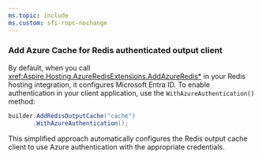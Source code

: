 ```yaml
---
ms.topic: include
ms.custom: sfi-ropc-nochange
---
```


### Add Azure Cache for Redis authenticated output client

By default, when you call <xref:Aspire.Hosting.AzureRedisExtensions.AddAzureRedis*> in your Redis hosting integration, it configures Microsoft Entra ID. To enable authentication in your client application, use the `WithAzureAuthentication()` method:

```csharp
builder.AddRedisOutputCache("cache")
       .WithAzureAuthentication();
```

This simplified approach automatically configures the Redis output cache client to use Azure authentication with the appropriate credentials.
